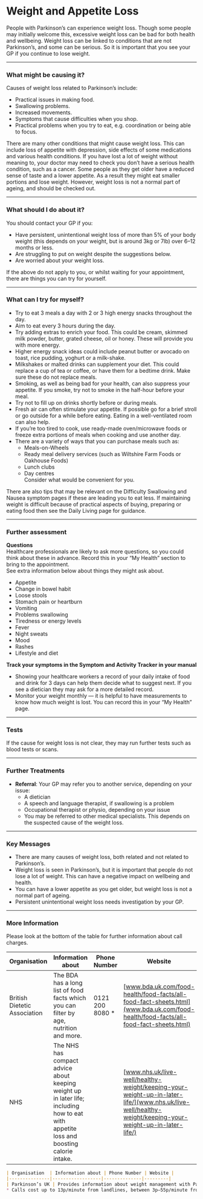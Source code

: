 # Weight and Appetite Loss

People with Parkinson’s can experience weight loss. Though some people may initially welcome this, excessive weight loss can be bad for both health and wellbeing. Weight loss can be linked to conditions that are not Parkinson’s, and some can be serious. So it is important that you see your GP if you continue to lose weight.  

---

### What might be causing it?

Causes of weight loss related to Parkinson’s include:  
- Practical issues in making food.  
- Swallowing problems.  
- Increased movements.  
- Symptoms that cause difficulties when you shop.  
- Practical problems when you try to eat, e.g. coordination or being able to focus.  

There are many other conditions that might cause weight loss. This can include loss of appetite with depression, side effects of some medications and various health conditions. If you have lost a lot of weight without meaning to, your doctor may need to check you don’t have a serious health condition, such as a cancer. Some people as they get older have a reduced sense of taste and a lower appetite. As a result they might eat smaller portions and lose weight. However, weight loss is not a normal part of ageing, and should be checked out.  

---

### What should I do about it?

You should contact your GP if you:  
- Have persistent, unintentional weight loss of more than 5% of your body weight (this depends on your weight, but is around 3kg or 7lb) over 6–12 months or less.  
- Are struggling to put on weight despite the suggestions below.  
- Are worried about your weight loss.  

If the above do not apply to you, or whilst waiting for your appointment, there are things you can try for yourself.  

---

### What can I try for myself?

- Try to eat 3 meals a day with 2 or 3 high energy snacks throughout the day.  
- Aim to eat every 3 hours during the day.  
- Try adding extras to enrich your food. This could be cream, skimmed milk powder, butter, grated cheese, oil or honey. These will provide you with more energy.  
- Higher energy snack ideas could include peanut butter or avocado on toast, rice pudding, yoghurt or a milk-shake.  
- Milkshakes or malted drinks can supplement your diet. This could replace a cup of tea or coffee, or have them for a bedtime drink. Make sure these do not replace meals.  
- Smoking, as well as being bad for your health, can also suppress your appetite. If you smoke, try not to smoke in the half-hour before your meal.  
- Try not to fill up on drinks shortly before or during meals.  
- Fresh air can often stimulate your appetite. If possible go for a brief stroll or go outside for a while before eating. Eating in a well-ventilated room can also help.  
- If you’re too tired to cook, use ready-made oven/microwave foods or freeze extra portions of meals when cooking and use another day.  
- There are a variety of ways that you can purchase meals such as:  
  - Meals-on-Wheels  
  - Ready meal delivery services (such as Wiltshire Farm Foods or Oakhouse Foods)  
  - Lunch clubs  
  - Day centres  
  Consider what would be convenient for you.  

There are also tips that may be relevant on the Difficulty Swallowing and Nausea symptom pages if these are leading you to eat less. If maintaining weight is difficult because of practical aspects of buying, preparing or eating food then see the Daily Living page for guidance.  

---

### Further assessment

**Questions**  
Healthcare professionals are likely to ask more questions, so you could think about these in advance. Record this in your “My Health” section to bring to the appointment.  
See extra information below about things they might ask about.  

- Appetite  
- Change in bowel habit  
- Loose stools  
- Stomach pain or heartburn  
- Vomiting  
- Problems swallowing  
- Tiredness or energy levels  
- Fever  
- Night sweats  
- Mood  
- Rashes  
- Lifestyle and diet  

**Track your symptoms in the Symptom and Activity Tracker in your manual**  
- Showing your healthcare workers a record of your daily intake of food and drink for 3 days can help them decide what to suggest next. If you see a dietician they may ask for a more detailed record.  
- Monitor your weight monthly — it is helpful to have measurements to know how much weight is lost. You can record this in your “My Health” page.  

---

### Tests

If the cause for weight loss is not clear, they may run further tests such as blood tests or scans.  

---

### Further Treatments

- **Referral**: Your GP may refer you to another service, depending on your issue:  
  - A dietician  
  - A speech and language therapist, if swallowing is a problem  
  - Occupational therapist or physio, depending on your issue  
  - You may be referred to other medical specialists. This depends on the suspected cause of the weight loss.  

---

### Key Messages

- There are many causes of weight loss, both related and not related to Parkinson’s.  
- Weight loss is seen in Parkinson’s, but it is important that people do not lose a lot of weight. This can have a negative impact on wellbeing and health.  
- You can have a lower appetite as you get older, but weight loss is not a normal part of ageing.  
- Persistent unintentional weight loss needs investigation by your GP.  

---

### More Information

Please look at the bottom of the table for further information about call charges.  

| Organisation | Information about | Phone Number | Website |
|--------------|------------------|--------------|---------|
| British Dietetic Association | The BDA has a long list of food facts which you can filter by age, nutrition and more. | 0121 200 8080 * | [www.bda.uk.com/food-health/food-facts/all-food-fact-sheets.html](www.bda.uk.com/food-health/food-facts/all-food-fact-sheets.html) |
| NHS | The NHS has compact advice about keeping weight up in later life; including how to eat with appetite loss and boosting calorie intake. | | [www.nhs.uk/live-well/healthy-weight/keeping-your-weight-up-in-later-life/](www.nhs.uk/live-well/healthy-weight/keeping-your-weight-up-in-later-life/) |
```markdown
| Organisation  | Information about | Phone Number | Website |
|---------------|------------------|--------------|---------|
| Parkinson’s UK | Provides information about weight management with Parkinson’s. There is also information about maintaining a healthy, balanced diet. You can view this information online, print it or have it mailed to you. In their magazine there is an article about overcoming weight loss. | 0808 800 0303  <br> Free helpline: open 9am–7pm (Mon–Fri), 10am–2pm (Sat) | Diet and Parkinson’s: [www.parkinsons.org.uk/information-and-support/diet](www.parkinsons.org.uk/information-and-support/diet) <br> Overcoming Weight Loss: [www.parkinsons.org.uk/information-and-support/your-magazine/overcoming-weight-loss-parkinsons](www.parkinsons.org.uk/information-and-support/your-magazine/overcoming-weight-loss-parkinsons) |
* Calls cost up to 13p/minute from landlines, between 3p–55p/minute from mobile phones. You may get this call for free dependent on your phone provider.
```
